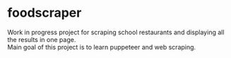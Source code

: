 # foodscraper
Work in progress project for scraping school restaurants and displaying all the results in one page.  
Main goal of this project is to learn puppeteer and web scraping.
